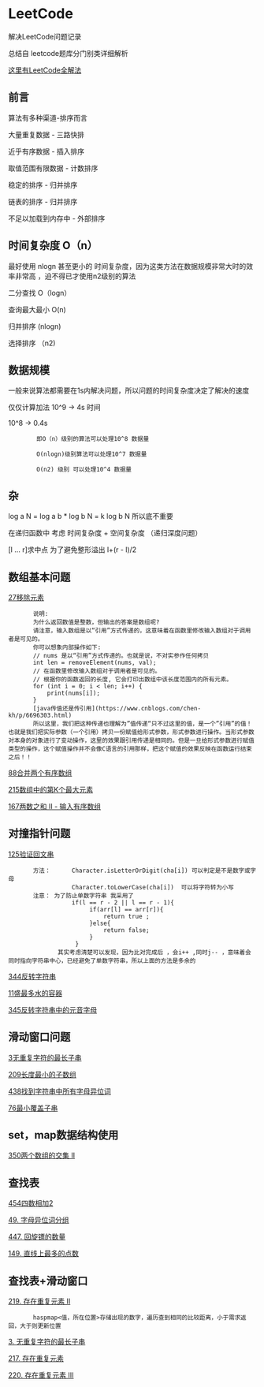 # LeetCode

解决LeetCode问题记录

总结自 leetcode题库分门别类详细解析

[这里有LeetCode全解法](https://github.com/liuyubobobo/Play-Leetcode)


## 前言

算法有多种渠道-排序而言

大量重复数据 - 三路快排

近乎有序数据 - 插入排序

取值范围有限数据 - 计数排序

稳定的排序 - 归并排序

链表的排序 - 归并排序

不足以加载到内存中 - 外部排序

## 时间复杂度 O（n）

最好使用 nlogn 甚至更小的 时间复杂度，因为这类方法在数据规模非常大时的效率非常高 ，迫不得已才使用n2级别的算法

二分查找  O（logn）

查询最大最小 O(n)

归并排序 (nlogn)

选择排序 （n2)

## 数据规模

一般来说算法都需要在1s内解决问题，所以问题的时间复杂度决定了解决的速度

仅仅计算加法 10^9  ->  4s  时间

10^8 -> 0.4s 
           
            即O（n）级别的算法可以处理10^8 数据量

            O(nlogn)级别算法可以处理10^7 数据量

            O(n2) 级别 可以处理10^4 数据量
            

## 杂

log a N = log a b * log b N  =  k log b N  所以底不重要

在递归函数中   考虑 时间复杂度 + 空间复杂度 （递归深度问题）

[l ... r]求中点 为了避免整形溢出  l+(r - l)/2

## 数组基本问题

[27移除元素](https://leetcode-cn.com/problems/remove-element) 

           说明:
           为什么返回数值是整数，但输出的答案是数组呢?
           请注意，输入数组是以“引用”方式传递的，这意味着在函数里修改输入数组对于调用者是可见的。
           你可以想象内部操作如下:
           // nums 是以“引用”方式传递的。也就是说，不对实参作任何拷贝
           int len = removeElement(nums, val);
           // 在函数里修改输入数组对于调用者是可见的。
           // 根据你的函数返回的长度, 它会打印出数组中该长度范围内的所有元素。
           for (int i = 0; i < len; i++) {
               print(nums[i]);
           }
           [java传值还是传引用](https://www.cnblogs.com/chen-kh/p/6696303.html)
           所以这里，我们把这种传递也理解为”值传递“只不过这里的值，是一个”引用”的值！也就是我们把实际参数（一个引用）拷贝一份赋值给形式参数，形式参数进行操作。当形式参数对本身的对象进行了变动操作，这里的效果跟引用传递是相同的。但是一旦给形式参数进行赋值类型的操作，这个赋值操作并不会像C语言的引用那样，把这个赋值的效果反映在函数运行结束之后！！
           

[88合并两个有序数组](https://leetcode-cn.com/problems/merge-sorted-array)

[215数组中的第K个最大元素](https://leetcode-cn.com/problems/kth-largest-element-in-an-array) 

[167两数之和 II - 输入有序数组](https://leetcode-cn.com/problems/two-sum-ii-input-array-is-sorted)


## 对撞指针问题

[125验证回文串](https://leetcode-cn.com/problems/valid-palindrome)

           方法：      Character.isLetterOrDigit(cha[i]) 可以判定是不是数字或字母 
                      Character.toLowerCase(cha[i])  可以将字符转为小写
           注意： 为了防止单数字符串 我采用了
                      if(l == r - 2 || l == r - 1){
                           if(arr[l] == arr[r]){
                               return true ;
                           }else{
                               return false;
                           }
                       }
                  其实考虑清楚可以发现，因为比对完成后 ，会i++ ,同时j-- ，意味着会同时指向字符串中心，已经避免了单数字符串，所以上面的方法是多余的

[344反转字符串](https://leetcode-cn.com/problems/reverse-string)

[11盛最多水的容器](https://leetcode-cn.com/problems/two-sum)

[345反转字符串中的元音字母](https://leetcode-cn.com/problems/reverse-vowels-of-a-string)


## 滑动窗口问题

[3无重复字符的最长子串](https://leetcode-cn.com/problems/longest-substring-without-repeating-characters)

[209长度最小的子数组](https://leetcode-cn.com/problems/minimum-size-subarray-sum/description/)

[438找到字符串中所有字母异位词](https://leetcode-cn.com/problems/find-all-anagrams-in-a-string/description/)

[76最小覆盖子串](https://leetcode-cn.com/problems/minimum-window-substring/description/)

## set，map数据结构使用

[350两个数组的交集 II](https://leetcode-cn.com/problems/intersection-of-two-arrays-ii/description/)



## 查找表

[454四数相加2](https://leetcode-cn.com/problems/4sum-ii)

[49. 字母异位词分组](https://leetcode-cn.com/problems/group-anagrams/description/)

[447. 回旋镖的数量](https://leetcode-cn.com/problems/number-of-boomerangs/description/)

[149. 直线上最多的点数](https://leetcode-cn.com/problems/max-points-on-a-line/description/)

## 查找表+滑动窗口

[219. 存在重复元素 II](https://leetcode-cn.com/problems/contains-duplicate-ii/description/)
           
           haspmap<值，所在位置>存储出现的数字，遍历查到相同的比较距离，小于需求返回，大于则更新位置

[3. 无重复字符的最长子串](https://leetcode-cn.com/problems/longest-substring-without-repeating-characters/description/)

[217. 存在重复元素](https://leetcode-cn.com/problems/contains-duplicate/description/)

[220. 存在重复元素 III](https://leetcode-cn.com/problems/contains-duplicate-iii/description/)























